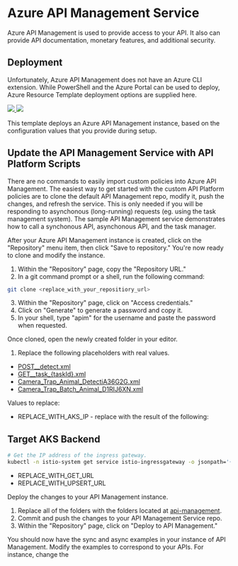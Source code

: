 # Azure API Management Service
Azure API Management is used to provide access to your API.  It also can provide API documentation, monetary features, and additional security.

## Deployment
Unfortunately, Azure API Management does not have an Azure CLI extension.  While PowerShell and the Azure Portal can be used to deploy, Azure Resource Template deployment options are supplied here. 

<a href="https://portal.azure.com/#create/Microsoft.Template/uri/https%3A%2F%2Fraw.githubusercontent.com%2Fazure%2Fazure-quickstart-templates%2Fmaster%2F101-azure-api-management-create%2Fazuredeploy.json" target="_blank">
    <img src="http://azuredeploy.net/deploybutton.png"/>
</a>
<a href="http://armviz.io/#/?load=https%3A%2F%2Fraw.githubusercontent.com%2FAzure%2Fazure-quickstart-templates%2Fmaster%2F101-azure-api-management-create%2Fazuredeploy.json" target="_blank">
    <img src="http://armviz.io/visualizebutton.png"/>
</a>

This template deploys an Azure API Management instance, based on the configuration values that you provide during setup.

## Update the API Management Service with API Platform Scripts
There are no commands to easily import custom policies into Azure API Management. The easiest way to get started with the custom API Platform policies are to clone the default API Management repo, modify it, push the changes, and refresh the service. This is only needed if you will be responding to asynchonous (long-running) requests (eg. using the task management system). The sample API Management service demonstrates how to call a synchonous API, asynchonous API, and the task manager.

After your Azure API Management instance is created, click on the "Repository" menu item, then click "Save to repository."  You're now ready to clone and modify the instance.
1. Within the "Repository" page, copy the "Repository URL."
2. In a git command prompt or a shell, run the following command:
```bash
git clone <replace_with_your_repositiory_url>
```
3. Within the "Repository" page, click on "Access credentials."
4. Click on "Generate" to generate a password and copy it.
5. In your shell, type "apim" for the username and paste the password when requested.

Once cloned, open the newly created folder in your editor.
1. Replace the following placeholders with real values.
- [POST__detect.xml](./api-management/policies/apis/Camera_Trap_Batch_Animal_D1RIJ6XN/operations/POST__detect.xml)
- [GET__task_{taskId}.xml](./management/policies/apis/Task_Management__1[Current]/operations/GET__task_{taskId}.xml)
- [Camera_Trap_Animal_DetectiA36G2G.xml](./api-management/policies/apis/Camera_Trap_Animal_DetectiA36G2G.xml)
- [Camera_Trap_Batch_Animal_D1RIJ6XN.xml](/api-management/policies/apis/Camera_Trap_Batch_Animal_D1RIJ6XN.xml)

Values to replace:
- REPLACE_WITH_AKS_IP - replace with the result of the following:
## Target AKS Backend
```bash
# Get the IP address of the ingress gateway.
kubectl -n istio-system get service istio-ingressgateway -o jsonpath='{.status.loadBalancer.ingress[0].ip}'
```
- REPLACE_WITH_GET_URL
- REPLACE_WITH_UPSERT_URL

Deploy the changes to your API Management instance.
1. Replace all of the folders with the folders located at [api-management](./api-management).
2. Commit and push the changes to your API Management Service repo.
3. Within the "Repository" page, click on "Deploy to API Management."

You should now have the sync and async examples in your instance of API Management.  Modify the examples to correspond to your APIs.  For instance, change the 


